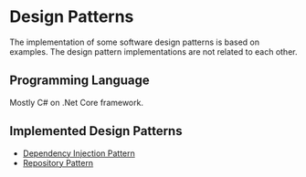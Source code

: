 # Design Patterns
The implementation of some software design patterns is based on examples. The design pattern implementations are not related to each other.

## Programming Language
Mostly C# on .Net Core framework.

## Implemented Design Patterns
* [Dependency Injection Pattern](https://github.com/muhendisonur/design-patterns/tree/main/Dependency-Injection-Pattern)
* [Repository Pattern]()
